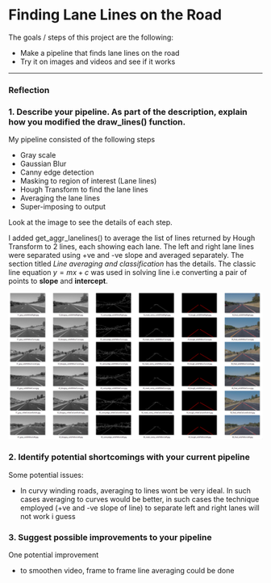 # **Finding Lane Lines on the Road**

The goals / steps of this project are the following:
* Make a pipeline that finds lane lines on the road
* Try it on images and videos and see if it works


[//]: # (Image References)

[image1]: ./capture.png

---

### Reflection

### 1. Describe your pipeline. As part of the description, explain how you modified the draw_lines() function.

My pipeline consisted of the following steps
* Gray scale
* Gaussian Blur
* Canny edge detection
* Masking to region of interest (Lane lines)
* Hough Transform to find the lane lines
* Averaging the lane lines
* Super-imposing to output

Look at the image to see the details of each step.

I added get_aggr_lanelines() to average the list of lines returned by Hough Transform to 2 lines, each showing each lane. The left and right lane lines were separated using +ve and -ve slope and averaged separately. The section titled *Line averaging and classification* has the details. The classic line equation $y = mx + c$ was used in solving line i.e converting a pair of points to  **slope** and **intercept**.

![alt text][image1]


### 2. Identify potential shortcomings with your current pipeline

Some potential issues:
* In curvy winding roads, averaging to lines wont be very ideal. In such cases averaging to curves would be better, in such cases the technique employed (+ve and -ve slope of line) to separate left and right lanes will not work i guess

### 3. Suggest possible improvements to your pipeline

One potential improvement
* to smoothen video, frame to frame line averaging could be done 

